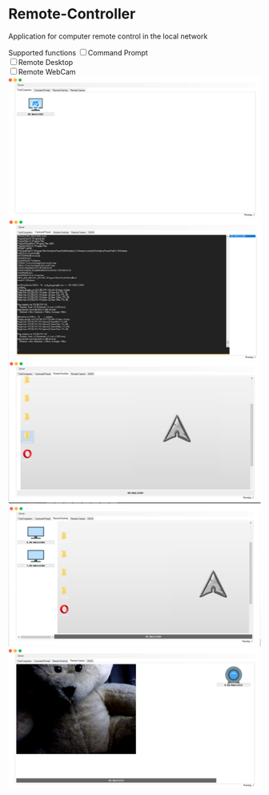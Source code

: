 # Remote-Controller
Application for computer remote control in the local network

Supported functions 
   <input type="checkbox" name="option2" value="a2">Command Prompt<Br>
   <input type="checkbox" name="option2" value="a2">Remote Desktop<Br>
   <input type="checkbox" name="option2" value="a2">Remote WebCam<Br>
 <img src="screenshots/home.png" alt="home">
  <img src="screenshots/commandprompt.png" alt="home">
   <img src="screenshots/screen1.png" alt="home">
    <img src="screenshots/displayes.png" alt="home">
     <img src="screenshots/webcambear.png" alt="home">
